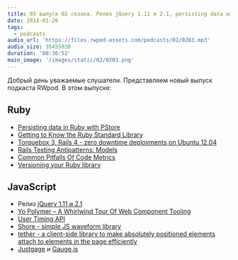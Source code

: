 ```yaml
---
title: 03 выпуск 02 сезона. Релиз jQuery 1.11 и 2.1, persisting data with PStore, Torquebox 3 and Rails 4, Yo Polymer и прочее
date: 2014-01-26
tags:
  - podcasts
audio_url: 'https://files.rwpod-assets.com/podcasts/02/0203.mp3'
audio_size: 35455038
duration: '00:36:52'
main_image: '/images/static/02/0203.png'
---
```


Добрый день уважаемые слушатели. Представляем новый выпуск подкаста RWpod. В этом выпуске:

## Ruby

- [Persisting data in Ruby with PStore](http://robm.me.uk/ruby/2014/01/25/pstore.html)
- [Getting to Know the Ruby Standard Library](http://monkeyandcrow.com/series/ruby_standard_library/)
- [Torquebox 3, Rails 4 - zero downtime deployments on Ubuntu 12.04](http://www.amberbit.com/blog/2014/1/20/torquebox-3-rails-4-zero-downtime-deployment-ubuntu-12-04/)
- [Rails Testing Antipatterns: Models](https://semaphoreapp.com/blog/2014/01/21/rails-testing-antipatterns-models.html)
- [Common Pitfalls Of Code Metrics](http://solnic.eu/2014/01/22/common-pitfalls-of-code-metrics.html)
- [Versioning your Ruby library](http://www.reinteractive.net/posts/144-versioning-your-ruby-library)

## JavaScript

- Релиз [jQuery 1.11 и 2.1](http://blog.jquery.com/2014/01/24/jquery-1-11-and-2-1-released/)
- [Yo Polymer – A Whirlwind Tour Of Web Component Tooling](http://updates.html5rocks.com/2014/01/Yo-Polymer-A-Whirlwind-Tour-Of-Web-Component-Tooling)
- [User Timing API](http://www.html5rocks.com/en/tutorials/webperformance/usertiming/)
- [Shore - simple JS waveform library](https://github.com/Codingbean/Shore)
- [tether - a client-side library to make absolutely positioned elements attach to elements in the page efficiently](http://github.hubspot.com/tether/)
- [Justgage](http://justgage.com/) и [Gauge.js](http://bernii.github.io/gauge.js/)
